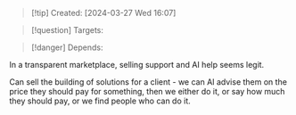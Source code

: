 
>[!tip] Created: [2024-03-27 Wed 16:07]

>[!question] Targets: 

>[!danger] Depends: 

In a transparent marketplace, selling support and AI help seems legit.

Can sell the building of solutions for a client - we can AI advise them on the price they should pay for something, then we either do it, or say how much they should pay, or we find people who can do it.